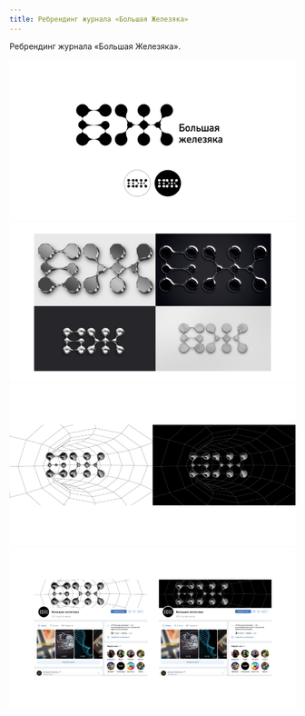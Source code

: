 ```yaml
---
title: Ребрендинг журнала «Большая Железяка»
---
```


Ребрендинг журнала «Большая Железяка».

![](post1_1.png)
![](post1_2.png)
![](post1_3.png)
![](post1_4.png)